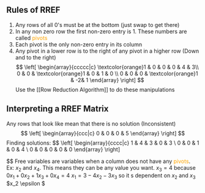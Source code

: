 ## Rules of RREF
1. Any rows of all 0's must be at the bottom (just swap to get there)
2. In any non zero row the first non-zero entry is 1. These numbers are called <span style="color:orange">pivots</span>
3. Each pivot is the only non-zero entry in its column
4. Any pivot in a lower row is to the right of any pivot in a higher row (Down and to the right)
$$
\left[
\begin{array}{ccccc|c}
\textcolor{orange}1 & 0 & 0 & 0 & 4 & 3\\
0 & 0 & \textcolor{orange}1 & 0 & 1 & 0 \\
0 & 0 & 0 & \textcolor{orange}1 & -2& 1
\end{array}
\right]
$$
Use the [[Row Reduction Algorithm]] to do these manipulations

## Interpreting a RREF Matrix
Any rows that look like mean that there is no solution (Inconsistent)
$$
\left[
\begin{array}{ccc|c}
0 & 0 & 0 & 5 
\end{array}
\right]
$$
Finding solutions:
$$
\left[
\begin{array}{cccc|c}
1 & 4 & 3 & 0 & 3 \\
0 & 0 & 1 & 0 & 4 \\
0 & 0 & 0 & 0 & 0
\end{array}
\right]

$$
Free variables are variables when a column does not have any <span style="color:orange">pivots</span>. Ex: $x_2$ and $x_4$. This means they can be any value you want.
$x_3=4$ because $0x_1+0x_2 + 1x_3 + 0x_4=4$ 
$x_1=3-4x_2-3x_3$ so it s dependent on $x_2$ and $x_3$
$x_2 \epsilon $